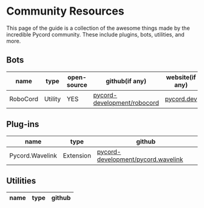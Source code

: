 # Community Resources
This page of the guide is a collection of the awesome things made by the incredible Pycord community. 
These include plugins, bots, utilities, and more.

## Bots

| name      | type    | open-source | github(if any)                                                                  | website(if any)                          |
|-----------|---------|-------------|---------------------------------------------------------------------------------|------------------------------------------|
| RoboCord  | Utility | YES         | [pycord-development/robocord](https://github.com/Pycord-Development/RoboCord)   | [pycord.dev](https://pycord.dev)         |

## Plug-ins

| name            | type        | github                                                                                      |
|-----------------|-------------|---------------------------------------------------------------------------------------------|
| Pycord.Wavelink | Extension   | [pycord-development/pycord.wavelink](https://github.com/Pycord-Development/Pycord.Wavelink) |

## Utilities

| name | type | github |
|------|------|--------|
